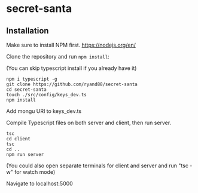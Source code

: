 # secret-santa

## Installation

Make sure to install NPM first.
https://nodejs.org/en/

Clone the repository and run `npm install`:

(You can skip typescript install if you already have it)

```
npm i typescript -g
git clone https://github.com/ryand88/secret-santa
cd secret-santa
touch ./src/config/keys_dev.ts
npm install
```

Add mongu URI to keys_dev.ts

Compile Typescript files on both server and client, then run server.

```
tsc
cd client
tsc
cd ..
npm run server
```

(You could also open separate terminals for client and server and run "tsc -w" for watch mode)

Navigate to localhost:5000
